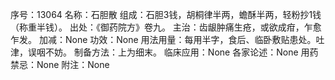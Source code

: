 序号：13064
名称：石胆散
组成：石胆3钱，胡桐律半两，蟾酥半两，轻粉抄1钱（称重半钱）。
出处：《御药院方》卷九。
主治：齿龈肿痛生疮，或欲成疳，乍愈乍发。
加减：None
功效：None
用法用量：每用半字，食后、临卧敷贴患处。吐津，误咽不妨。
制备方法：上为细末。
临床应用：None
各家论述：None
用药禁忌：None
附注：None
